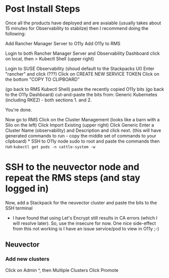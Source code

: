 # Post Install Steps

Once all the products have deployed and are avaiable (usually takes about 15 minutes for Observability to stabilze) then I recommend doing the following:

Add Rancher Manager Server to O11y
Add O11y to RMS

Login to both Rancher Manager Server and Observability Dashboard
click on local, then > Kubectl Shell (upper right)

Login to SUSE Observability (shoud default to the Stackpacks UI)
Enter "rancher" and click (???)
Click on CREATE NEW SERVICE TOKEN
Click on the bottom "COPY TO CLIPBOARD"

(go back to RMS Kubectl Shell)
paste the recently copied O11y bits
(go back to the O11y Dashboard)
cut-and-paste the bits from: Generic Kubernetes (including RKE2) - both sections 1. and 2.

You're done.

Now go to RMS
Click on the Cluster Management (looks like a barn with a Silo on the left)
Click Import Existing (upper right)
Click Generic
Enter a Cluster Name (observability) and Description and click next.
(this will have generated commands to run - copy the middle set of commands to your clipboard) *
SSH to O11y node
sudo to root and paste the commands
then run `kubectl get pods -n cattle-system -w`

# SSH to the neuvector node and repeat the RMS steps (and stay logged in)
Now, add a Stackpack for the neuvector cluster and paste the bits to the SSH terminal


* I have found that using Let's Encrypt still results in CA errors (which I will resolve later).  So, use the insecure for now.  One nice side-effect from this not working is I have an issue service/pod to view in O11y ;-)

## Neuvector

### Add new clusters
Click on Admin ^, then Multiple Clusters
Click Promote
